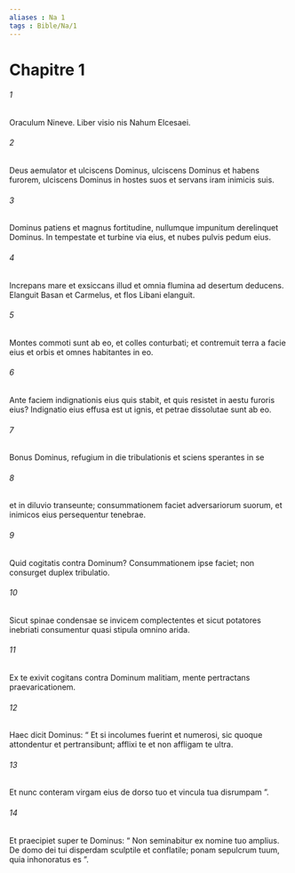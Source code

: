 ```yaml
---
aliases : Na 1
tags : Bible/Na/1
---
```


# Chapitre 1

###### 1
Oraculum Nineve. Liber visio nis Nahum Elcesaei.
###### 2
Deus aemulator et ulciscens Dominus, ulciscens Dominus et habens furorem, ulciscens Dominus in hostes suos et servans iram inimicis suis.
###### 3
Dominus patiens et magnus fortitudine, nullumque impunitum derelinquet Dominus. In tempestate et turbine via eius, et nubes pulvis pedum eius.
###### 4
Increpans mare et exsiccans illud et omnia flumina ad desertum deducens. Elanguit Basan et Carmelus, et flos Libani elanguit.
###### 5
Montes commoti sunt ab eo, et colles conturbati; et contremuit terra a facie eius et orbis et omnes habitantes in eo.
###### 6
Ante faciem indignationis eius quis stabit, et quis resistet in aestu furoris eius? Indignatio eius effusa est ut ignis, et petrae dissolutae sunt ab eo.
###### 7
Bonus Dominus, refugium in die tribulationis et sciens sperantes in se
###### 8
et in diluvio transeunte; consummationem faciet adversariorum suorum, et inimicos eius persequentur tenebrae.
###### 9
Quid cogitatis contra Dominum? Consummationem ipse faciet; non consurget duplex tribulatio.
###### 10
Sicut spinae condensae se invicem complectentes et sicut potatores inebriati consumentur quasi stipula omnino arida.
###### 11
Ex te exivit cogitans contra Dominum malitiam, mente pertractans praevaricationem.
###### 12
Haec dicit Dominus: “ Et si incolumes fuerint et numerosi, sic quoque attondentur et pertransibunt; afflixi te et non affligam te ultra.
###### 13
Et nunc conteram virgam eius de dorso tuo et vincula tua disrumpam ”.
###### 14
Et praecipiet super te Dominus: “ Non seminabitur ex nomine tuo amplius. De domo dei tui disperdam sculptile et conflatile; ponam sepulcrum tuum, quia inhonoratus es ”.
